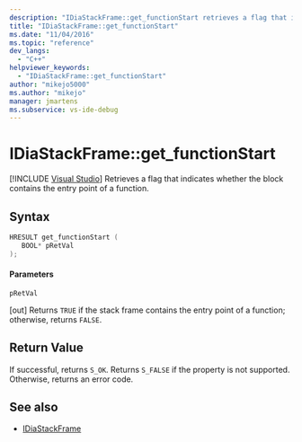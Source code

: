 ```yaml
---
description: "IDiaStackFrame::get_functionStart retrieves a flag that indicates whether the block contains the entry point of a function."
title: "IDiaStackFrame::get_functionStart"
ms.date: "11/04/2016"
ms.topic: "reference"
dev_langs:
  - "C++"
helpviewer_keywords:
  - "IDiaStackFrame::get_functionStart"
author: "mikejo5000"
ms.author: "mikejo"
manager: jmartens
ms.subservice: vs-ide-debug
---
```

# IDiaStackFrame::get_functionStart

 [!INCLUDE [Visual Studio](~/includes/applies-to-version/vs-windows-only.md)]
Retrieves a flag that indicates whether the block contains the entry point of a function.

## Syntax

```C++
HRESULT get_functionStart ( 
   BOOL* pRetVal
);
```

#### Parameters
 `pRetVal`

[out] Returns `TRUE` if the stack frame contains the entry point of a function; otherwise, returns `FALSE`.

## Return Value
 If successful, returns `S_OK`. Returns `S_FALSE` if the property is not supported. Otherwise, returns an error code.

## See also
- [IDiaStackFrame](../../debugger/debug-interface-access/idiastackframe.md)
